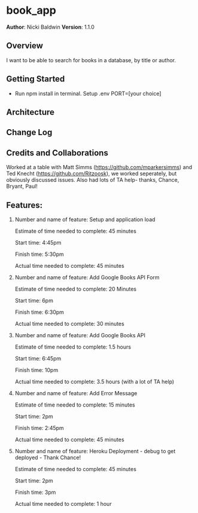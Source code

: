 # book_app

**Author**: Nicki Baldwin
**Version**: 1.1.0

## Overview
I want to be able to search for books in a database, by title or author.


## Getting Started
- Run npm install in terminal.
Setup .env PORT=[your choice]

<!-- What are the steps that a user must take in order to build this app on their own machine and get it running? -->

## Architecture
<!-- Provide a detailed description of the application design. What technologies (languages, libraries, etc) you're using, and any other relevant design information. -->

## Change Log
<!-- Use this area to document the iterative changes made to your application as each feature is successfully implemented. Use time stamps. Here's an examples:

01-01-2001 4:59pm - Application now has a fully-functional express server, with GET and POST routes for the book resource.
-->
## Credits and Collaborations
Worked at a table with Matt Simms (https://github.com/mparkersimms) and Ted Knecht (https://github.com/Ritzoosk), we worked seperately, but obviously discussed issues.
Also had lots of TA help- thanks, Chance, Bryant, Paul!

## Features:
1. Number and name of feature: Setup and application load

    Estimate of time needed to complete: 45 minutes

    Start time: 4:45pm

    Finish time: 5:30pm

    Actual time needed to complete: 45 minutes

2. Number and name of feature: Add Google Books API Form

    Estimate of time needed to complete: 20 Minutes

    Start time: 6pm

    Finish time: 6:30pm

    Actual time needed to complete: 30 minutes

3. Number and name of feature: Add Google Books API

    Estimate of time needed to complete: 1.5 hours

    Start time: 6:45pm

    Finish time: 10pm

    Actual time needed to complete: 3.5 hours (with a lot of TA help)

4. Number and name of feature: Add Error Message

    Estimate of time needed to complete: 15 minutes

    Start time: 2pm

    Finish time: 2:45pm

    Actual time needed to complete: 45 minutes

5. Number and name of feature: Heroku Deployment - debug to get deployed - Thank Chance! 

    Estimate of time needed to complete: 45 minutes

    Start time: 2pm

    Finish time: 3pm

    Actual time needed to complete: 1 hour